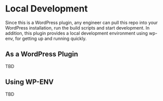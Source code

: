 # Local Development

Since this is a WordPress plugin, any engineer can pull this repo into your WordPress installation, run the build scripts and start development. In addition, this plugin provides a local development environment using wp-env, for getting up and running quickly.

## As a WordPress Plugin

TBD

## Using WP-ENV

TBD
